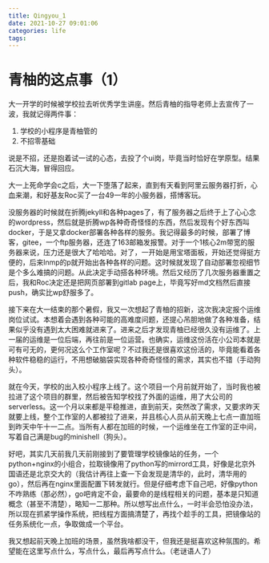 ```yaml
---
title: Qingyou_1
date: 2021-10-27 09:01:06
categories: life
tags:
---
```

# 青柚的这点事（1）

大一开学的时候被学校拉去听优秀学生讲座。然后青柚的指导老师上去宣传了一波，我就记得两件事：

1. 学校的小程序是青柚管的
2. 不招零基础

说是不招，还是抱着试一试的心态，去投了个ui岗，毕竟当时恰好在学原型。结果石沉大海，冒得回应。

大一上死命学会c之后，大一下堕落了起来，直到有天看到阿里云服务器打折，心血来潮，和好基友Roc买了一台49一年的小服务器，搭博客玩。

没服务器的时候就在折腾jekyll和各种pages了，有了服务器之后终于上了心心念的wordpress，然后就是折腾wp各种奇奇怪怪的东西，然后发现有个好东西叫docker，于是又拿docker部署各种各样的服务。我记得最多的时候，部署了博客，gitee，一个ftp服务器，还连了163邮箱发报警。对于一个1核心2m带宽的服务器来说，压力还是很大了哈哈哈。对了，一开始是用宝塔面板，开始还觉得挺方便的，后来lnmp的p就开始出各种各样的问题。这时候就发现了自动部署忽视细节是个多么难搞的问题。从此决定手动搭各种环境。然后又经历了几次服务器重置之后，我和Roc决定还是把网页部署到gitlab page上，毕竟写好md文档然后直接push，确实比wp舒服多了。

接下来在大一结束的那个暑假，我又一次想起了青柚的招新，这次我决定报个运维岗位试试。本想着会遇到各种可能的高难度问题，还提心吊胆地做了各种准备，结果似乎没有遇到太大困难就进来了。进来之后才发现青柚已经很久没有运维了。上一届的运维是一位后端，再往前是一位运营。也确实，运维这份活在小公司本就是可有可无的，更何况这么个工作室呢？不过我还是很喜欢这份活的，毕竟能看着各种软件稳稳的运行，不用想破脑袋实现各种奇奇怪怪的需求，其实也不错（手动狗头）。

就在今天，学校的出入校小程序上线了。这个项目一个月前就开始了，当时我也被拉进了这个项目的群里，然后被告知学校找了外面的运维，用了大公司的serverless。这一个月以来都是平稳推进，直到前天，突然改了需求，又要求昨天就要上线，整个工作室的人都被拉了进来，并且核心人员从前天晚上七点一直加班到昨天中午十一二点。当所有人都在加班的时候，一个运维坐在工作室的正中间，写着自己满是bug的minishell（狗头）。

好吧，其实几天前我几天前刚接到了要管理学校镜像站的任务，一个python+nginx的小组合，拉取镜像用了python写的mirrord工具，好像是北京外国语还是北京交大的（我估计再往上查一下会发现是清华的，此时，清华用的go），然后再在nginx里面配置下转发就行。但是仔细考虑下自己吧，好像python不咋熟练（那必然），go吧肯定不会，最要命的是线程相关的问题，基本是只知道概念（甚至不清楚），略知一二那种。所以想写出点什么，一时半会恐怕没办法，所以现在抓紧学操作系统，把线程方面搞清楚了，再找个趁手的工具，把镜像站的任务系统化一点，争取做成一个平台。

我又想起前天晚上加班的场景，虽然我啥都没干，但我还是挺喜欢这种氛围的。希望能在这里写点什么，写点什么，最后再写点什么。（老谜语人了）

